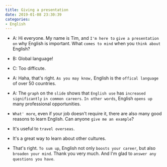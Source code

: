 ```yaml
---
title: Giving a presentation
date: 2019-01-08 23:30:39
categories:
- English
---
```


- A: Hi everyone. My name is Tim, and `I'm here to` `give a presentation on` why English is important. What `comes to mind` when you `think about` English?

- B: Global language!

- C: Too difficute.

- A: Haha, that's right. `As you may know,` English is the `offical language` of over 50 countries.

- A: The `graph` on the `slide` shows that `English use` has `increased significantly` `in common careers`. `In other words`, English `opens up` many professional opportunities.

- `What' more`, even if your job doesn't require it, there are also many good reasons to learn English. Can anyone `give me an example`?

- It's useful to `travel overseas`.

- It's a great way to learn about other cultures.

- That's right. `To sum up`, English not only `boosts your career`, but also `broaden your mind`. Thank you very much. And I'm glad to `answer any questions you have`.

